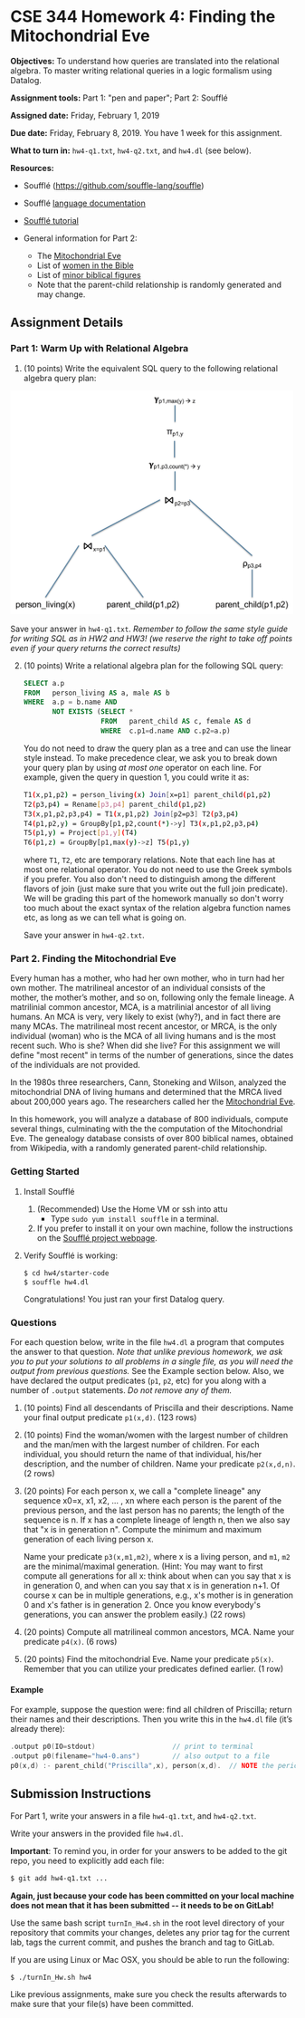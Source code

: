 # CSE 344 Homework 4: Finding the Mitochondrial Eve

**Objectives:**
To understand how queries are translated into the relational algebra. To master writing relational queries in a logic formalism using Datalog.

**Assignment tools:**
Part 1: "pen and paper"; Part 2: Soufflé

**Assigned date:** Friday, February 1, 2019

**Due date:** Friday, February 8, 2019. You have 1 week for this assignment.

**What to turn in:** `hw4-q1.txt`, `hw4-q2.txt`, and `hw4.dl` (see below).

**Resources:** 

- Soufflé (https://github.com/souffle-lang/souffle)
    
- Soufflé [language documentation](http://souffle-lang.org/docs/datalog/)

- [Soufflé tutorial](http://souffle-lang.org/pdf/SoufflePLDITutorial.pdf)

- General information for Part 2:    
    - The [Mitochondrial Eve](https://en.wikipedia.org/wiki/Mitochondrial_Eve)        
    - List of [women in the Bible](https://en.wikipedia.org/wiki/List_of_women_in_the_Bible)         
    - List of [minor biblical figures](https://en.wikipedia.org/wiki/List_of_minor_biblical_figures,_A%E2%80%93K)        
    - Note that the parent-child relationship is randomly generated and may change.


## Assignment Details

### Part 1: Warm Up with Relational Algebra

1. (10 points) Write the equivalent SQL query to the following relational algebra query plan:
 
 <img src="figs/ra.jpg" width="500"/>
 
 Save your answer in `hw4-q1.txt`. *Remember to follow the same style guide for writing SQL as in HW2 and HW3! (we reserve the right to take off points even if your query returns the correct results)*


2. (10 points) Write a relational algebra plan for the following SQL query:

    ```sql
    SELECT a.p
    FROM   person_living AS a, male AS b
    WHERE  a.p = b.name AND 
           NOT EXISTS (SELECT * 
                       FROM   parent_child AS c, female AS d 
                       WHERE  c.p1=d.name AND c.p2=a.p)
   ```

    You do not need to draw the query plan as a tree and can use the linear style instead. To make precedence clear, we ask you to break down your query plan by using *at most one* operator on each line.  For example, given the query in question 1, you could write it as:

    ```sh
    T1(x,p1,p2) = person_living(x) Join[x=p1] parent_child(p1,p2)
    T2(p3,p4) = Rename[p3,p4] parent_child(p1,p2)
    T3(x,p1,p2,p3,p4) = T1(x,p1,p2) Join[p2=p3] T2(p3,p4)
    T4(p1,p2,y) = GroupBy[p1,p2,count(*)->y] T3(x,p1,p2,p3,p4)
    T5(p1,y) = Project[p1,y](T4)
    T6(p1,z) = GroupBy[p1,max(y)->z] T5(p1,y)
    ```

    where `T1`, `T2`, etc are temporary relations. Note that each line has at most one relational operator. You do not need to use the Greek symbols if you prefer. You also don't need to distinguish among the different flavors of join (just make sure that you write out the full join predicate).  We will be grading this part of the homework manually so don't worry too much about the exact syntax of the relation algebra function names etc, as long as we can tell what is going on.

    Save your answer in `hw4-q2.txt`. 


### Part 2. Finding the Mitochondrial Eve

Every human has a mother, who had her own mother, who in turn had her own mother.  The matrilineal ancestor of an individual consists of the mother, the mother’s mother, and so on, following only the female lineage.  A matrilinial common ancestor, MCA, is a matrilinial ancestor of all living humans.  An MCA is very, very likely to exist (why?), and in fact there are many MCAs.  The matrilineal most recent ancestor, or MRCA, is the only individual (woman) who is the MCA of all living humans and is the most recent such.  Who is she?  When did she live? For this assignment we will define "most recent" in terms of the number of generations, since the dates of the individuals are not provided.  

In the 1980s three researchers, Cann, Stoneking and Wilson, analyzed the mitochondrial DNA of living humans and determined that the MRCA lived about 200,000 years ago.  The researchers called her the [Mitochondrial Eve](https://en.wikipedia.org/wiki/Mitochondrial_Eve).

In this homework, you will analyze a database of 800 individuals, compute several things, culminating with the the computation of the Mitochondrial Eve.  The genealogy database consists of over 800 biblical names, obtained from Wikipedia, with a randomly generated parent-child relationship.

### Getting Started

1. Install Soufflé
    1. (Recommended) Use the Home VM or ssh into attu
        * Type `sudo yum install souffle` in a terminal.
    2. If you prefer to install it on your own machine, follow the instructions on the [Soufflé project webpage](http://souffle-lang.org/download/).

2. Verify Soufflé is working:
    ```
    $ cd hw4/starter-code
    $ souffle hw4.dl
    ```
  
    Congratulations! You just ran your first Datalog query.
    

### Questions
For each question below, write in the file `hw4.dl` a program that computes the answer to that question. *Note that unlike previous homework, we ask you to put your solutions to all problems in a single file, as you will need the output from previous questions.* See the Example section below. Also, we have declared the output predicates (`p1`, `p2`, etc) for you along with a number of `.output` statements. *Do not remove any of them.* 

1. (10 points) Find all descendants of Priscilla and their descriptions.  Name your final output predicate `p1(x,d)`. (123 rows)


2. (10 points) Find the woman/women with the largest number of children and the man/men with the largest number of children. For each individual, you should return the name of that individual, his/her description, and the number of children. Name your predicate `p2(x,d,n)`. (2 rows)


3. (20 points) For each person x, we call a "complete lineage" any sequence x0=x, x1, x2, … , xn where each person is the parent of the previous person, and the last person has no parents; the length of the sequence is n.  If x has a complete lineage of length n, then we also say that "x is in generation n".  Compute the minimum and maximum generation of each living person x. 

    Name your predicate `p3(x,m1,m2)`, where x is a living person, and `m1`, `m2` are the minimal/maximal generation. (Hint: You may want to first compute all generations for all x: think about when can you say that x is in generation 0, and when can you say that x is in generation n+1.  Of course x can be in multiple generations, e.g., x's mother is in generation 0 and x's father is in generation 2.   Once you know everybody's generations, you can answer the problem easily.) (22 rows)

4. (20 points) Compute all matrilineal common ancestors, MCA. Name your predicate `p4(x)`. (6 rows)

5. (20 points) Find the mitochondrial Eve.  Name your predicate `p5(x)`. Remember that you can utilize your predicates defined earlier. (1 row)


#### Example

For example, suppose the question were: find all children of Priscilla; return their names and their descriptions. Then you write this in the `hw4.dl` file (it’s already there):

```c
.output p0(IO=stdout)                   // print to terminal
.output p0(filename="hw4-0.ans")        // also output to a file
p0(x,d) :- parent_child("Priscilla",x), person(x,d).  // NOTE the period at the end 
```

	
## Submission Instructions

For Part 1, write your answers in a file `hw4-q1.txt`, and `hw4-q2.txt`.

Write your answers in the provided file `hw4.dl`.

**Important**: To remind you, in order for your answers to be added to the git repo, 
you need to explicitly add each file:

```sh
$ git add hw4-q1.txt ...
```

**Again, just because your code has been committed on your local machine does not mean that it has been 
submitted -- it needs to be on GitLab!**

Use the same bash script `turnIn_Hw4.sh` in the root level directory of your repository that 
commits your changes, deletes any prior tag for the current lab, tags the current commit,
and pushes the branch and tag to GitLab. 

If you are using Linux or Mac OSX, you should be able to run the following:

```sh
$ ./turnIn_Hw.sh hw4
```

Like previous assignments, make sure you check the results afterwards to make sure that your file(s)
have been committed.
